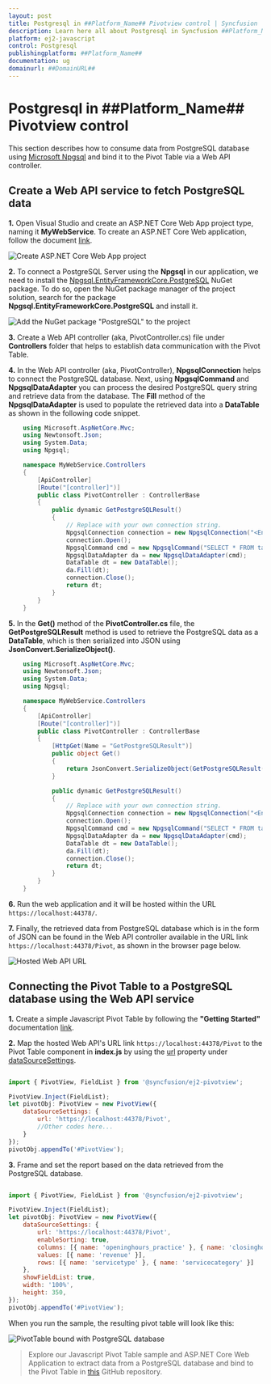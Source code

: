 ```yaml
---
layout: post
title: Postgresql in ##Platform_Name## Pivotview control | Syncfusion
description: Learn here all about Postgresql in Syncfusion ##Platform_Name## Pivotview control of Syncfusion Essential JS 2 and more.
platform: ej2-javascript
control: Postgresql 
publishingplatform: ##Platform_Name##
documentation: ug
domainurl: ##DomainURL##
---
```


# Postgresql in ##Platform_Name## Pivotview control

This section describes how to consume data from PostgreSQL database using [Microsoft Npgsql](https://www.npgsql.org/doc/index.html) and bind it to the Pivot Table via a Web API controller.

## Create a Web API service to fetch PostgreSQL data

**1.** Open Visual Studio and create an ASP.NET Core Web App project type, naming it **MyWebService**. To create an ASP.NET Core Web application, follow the document [link](https://learn.microsoft.com/en-us/visualstudio/get-started/csharp/tutorial-aspnet-core?view=vs-2022).

![Create ASP.NET Core Web App project](../images/azure-asp-core-web-service-create.png)

**2.** To connect a PostgreSQL Server using the **Npgsql** in our application, we need to install the [Npgsql.EntityFrameworkCore.PostgreSQL](https://www.nuget.org/packages/Npgsql.EntityFrameworkCore.PostgreSQL/) NuGet package. To do so, open the NuGet package manager of the project solution, search for the package **Npgsql.EntityFrameworkCore.PostgreSQL** and install it.

![Add the NuGet package "PostgreSQL" to the project](../images/postgresql-data-nuget-package-install.png)

**3.** Create a Web API controller (aka, PivotController.cs) file under **Controllers** folder that helps to establish data communication with the Pivot Table.

**4.** In the Web API controller (aka, PivotController), **NpgsqlConnection** helps to connect the PostgreSQL database. Next, using **NpgsqlCommand** and **NpgsqlDataAdapter** you can process the desired PostgreSQL query string and retrieve data from the database. The **Fill** method of the **NpgsqlDataAdapter** is used to populate the retrieved data into a **DataTable** as shown in the following code snippet.

```c#
    using Microsoft.AspNetCore.Mvc;
    using Newtonsoft.Json;
    using System.Data;
    using Npgsql;

    namespace MyWebService.Controllers
    {
        [ApiController]
        [Route("[controller]")]
        public class PivotController : ControllerBase
        {
            public dynamic GetPostgreSQLResult()
            {
                // Replace with your own connection string.
                NpgsqlConnection connection = new NpgsqlConnection("<Enter your valid connection string here>");
                connection.Open();
                NpgsqlCommand cmd = new NpgsqlCommand("SELECT * FROM tablename", connection);
                NpgsqlDataAdapter da = new NpgsqlDataAdapter(cmd);
                DataTable dt = new DataTable();
                da.Fill(dt);
                connection.Close();
                return dt;
            }
        }
    }

```

**5.** In the **Get()** method of the **PivotController.cs** file, the **GetPostgreSQLResult** method is used to retrieve the PostgreSQL data as a **DataTable**, which is then serialized into JSON using **JsonConvert.SerializeObject()**.

```c#
    using Microsoft.AspNetCore.Mvc;
    using Newtonsoft.Json;
    using System.Data;
    using Npgsql;

    namespace MyWebService.Controllers
    {
        [ApiController]
        [Route("[controller]")]
        public class PivotController : ControllerBase
        {
            [HttpGet(Name = "GetPostgreSQLResult")]
            public object Get()
            {
                return JsonConvert.SerializeObject(GetPostgreSQLResult());
            }

            public dynamic GetPostgreSQLResult()
            {
                // Replace with your own connection string.
                NpgsqlConnection connection = new NpgsqlConnection("<Enter your valid connection string here>");
                connection.Open();
                NpgsqlCommand cmd = new NpgsqlCommand("SELECT * FROM tablename", connection);
                NpgsqlDataAdapter da = new NpgsqlDataAdapter(cmd);
                DataTable dt = new DataTable();
                da.Fill(dt);
                connection.Close();
                return dt;
            }
        }
    }

```

**6.** Run the web application and it will be hosted within the URL `https://localhost:44378/`.

**7.** Finally, the retrieved data from PostgreSQL database which is in the form of JSON can be found in the Web API controller available in the URL link `https://localhost:44378/Pivot`, as shown in the browser page below.

![Hosted Web API URL](../images/postgresql_data.png)

## Connecting the Pivot Table to a PostgreSQL database using the Web API service

**1.** Create a simple Javascript Pivot Table by following the **"Getting Started"** documentation [link](../getting-started).

**2.** Map the hosted Web API's URL link `https://localhost:44378/Pivot` to the Pivot Table component in **index.js** by using the [url](https://ej2.syncfusion.com/javascript/documentation/api/pivotview/dataSourceSettings/#url) property under [dataSourceSettings](https://ej2.syncfusion.com/javascript/documentation/api/pivotview/dataSourceSettings/).

```javascript

import { PivotView, FieldList } from '@syncfusion/ej2-pivotview';

PivotView.Inject(FieldList);
let pivotObj: PivotView = new PivotView({
    dataSourceSettings: {
        url: 'https://localhost:44378/Pivot',
        //Other codes here...
    }
});
pivotObj.appendTo('#PivotView');

```

**3.** Frame and set the report based on the data retrieved from the PostgreSQL database.

```javascript

import { PivotView, FieldList } from '@syncfusion/ej2-pivotview';

PivotView.Inject(FieldList);
let pivotObj: PivotView = new PivotView({
    dataSourceSettings: {
        url: 'https://localhost:44378/Pivot',
        enableSorting: true,
        columns: [{ name: 'openinghours_practice' }, { name: 'closinghours_practice' }],
        values: [{ name: 'revenue' }],
        rows: [{ name: 'servicetype' }, { name: 'servicecategory' }]
    },
    showFieldList: true,
    width: '100%',
    height: 350,
});
pivotObj.appendTo('#PivotView');

```

When you run the sample, the resulting pivot table will look like this:

![PivotTable bound with PostgreSQL database](../images/postgresql-data-binding.png)

> Explore our Javascript Pivot Table sample and ASP.NET Core Web Application to extract data from a PostgreSQL database and bind to the Pivot Table in [this](https://github.com/SyncfusionExamples/how-to-bind-PostgreSQL-database-to-pivot-table) GitHub repository.